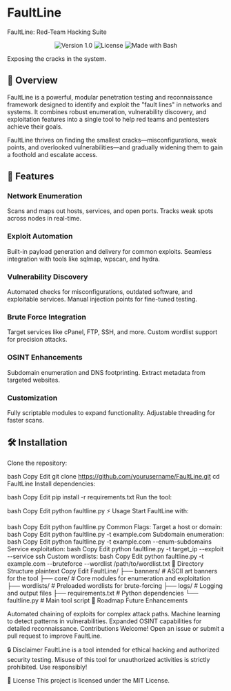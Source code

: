 # FaultLine
FaultLine: Red-Team Hacking Suite
<p align="center"> <img src="https://img.shields.io/badge/Version-1.0-blue.svg" alt="Version 1.0"> <img src="https://img.shields.io/badge/License-Choose%20a%20license-yellow.svg" alt="License"> <img src="https://img.shields.io/badge/Made%20with-Bash-green.svg" alt="Made with Bash"> </p>
Exposing the cracks in the system.

## 📜 Overview
FaultLine is a powerful, modular penetration testing and reconnaissance framework designed to identify and exploit the "fault lines" in networks and systems. It combines robust enumeration, vulnerability discovery, and exploitation features into a single tool to help red teams and pentesters achieve their goals.

FaultLine thrives on finding the smallest cracks—misconfigurations, weak points, and overlooked vulnerabilities—and gradually widening them to gain a foothold and escalate access.

## 🚀 Features
### Network Enumeration
Scans and maps out hosts, services, and open ports.
Tracks weak spots across nodes in real-time.
### Exploit Automation
Built-in payload generation and delivery for common exploits.
Seamless integration with tools like sqlmap, wpscan, and hydra.
### Vulnerability Discovery
Automated checks for misconfigurations, outdated software, and exploitable services.
Manual injection points for fine-tuned testing.
### Brute Force Integration
Target services like cPanel, FTP, SSH, and more.
Custom wordlist support for precision attacks.
### OSINT Enhancements
Subdomain enumeration and DNS footprinting.
Extract metadata from targeted websites.
### Customization
Fully scriptable modules to expand functionality.
Adjustable threading for faster scans.
## 🛠 Installation
Clone the repository:

bash
Copy
Edit
git clone https://github.com/yourusername/FaultLine.git
cd FaultLine
Install dependencies:

bash
Copy
Edit
pip install -r requirements.txt
Run the tool:

bash
Copy
Edit
python faultline.py
⚡ Usage
Start FaultLine with:

bash
Copy
Edit
python faultline.py
Common Flags:
Target a host or domain:
bash
Copy
Edit
python faultline.py -t example.com
Subdomain enumeration:
bash
Copy
Edit
python faultline.py -t example.com --enum-subdomains
Service exploitation:
bash
Copy
Edit
python faultline.py -t target_ip --exploit --service ssh
Custom wordlists:
bash
Copy
Edit
python faultline.py -t example.com --bruteforce --wordlist /path/to/wordlist.txt
📂 Directory Structure
plaintext
Copy
Edit
FaultLine/
├── banners/        # ASCII art banners for the tool
├── core/           # Core modules for enumeration and exploitation
├── wordlists/      # Preloaded wordlists for brute-forcing
├── logs/           # Logging and output files
├── requirements.txt # Python dependencies
└── faultline.py    # Main tool script
🎯 Roadmap
Future Enhancements

Automated chaining of exploits for complex attack paths.
Machine learning to detect patterns in vulnerabilities.
Expanded OSINT capabilities for detailed reconnaissance.
Contributions Welcome!
Open an issue or submit a pull request to improve FaultLine.

🔒 Disclaimer
FaultLine is a tool intended for ethical hacking and authorized security testing. Misuse of this tool for unauthorized activities is strictly prohibited. Use responsibly!

🌟 License
This project is licensed under the MIT License.

